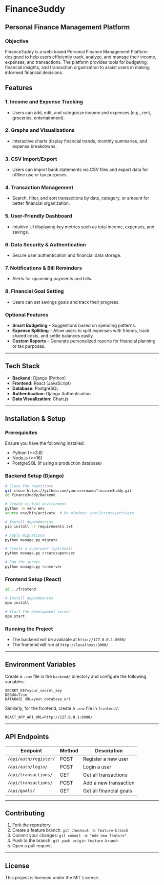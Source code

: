 # Finance3uddy

## Personal Finance Management Platform

### Objective
Finance3uddy is a web-based Personal Finance Management Platform designed to help users efficiently track, analyze, and manage their income, expenses, and transactions. The platform provides tools for budgeting, financial insights, and transaction organization to assist users in making informed financial decisions.

## Features

### 1. Income and Expense Tracking
- Users can add, edit, and categorize income and expenses (e.g., rent, groceries, entertainment).

### 2. Graphs and Visualizations
- Interactive charts display financial trends, monthly summaries, and expense breakdowns.

### 3. CSV Import/Export
- Users can import bank statements via CSV files and export data for offline use or tax purposes.

### 4. Transaction Management
- Search, filter, and sort transactions by date, category, or amount for better financial organization.

### 5. User-Friendly Dashboard
- Intuitive UI displaying key metrics such as total income, expenses, and savings.

### 6. Data Security & Authentication
- Secure user authentication and financial data storage.

### 7. Notifications & Bill Reminders
- Alerts for upcoming payments and bills.

### 8. Financial Goal Setting
- Users can set savings goals and track their progress.

### Optional Features
- **Smart Budgeting** – Suggestions based on spending patterns.
- **Expense Splitting** – Allow users to split expenses with friends, track shared costs, and settle balances easily.
- **Custom Reports** – Generate personalized reports for financial planning or tax purposes.

---

## Tech Stack
- **Backend:** Django (Python)
- **Frontend:** React (JavaScript)
- **Database:** PostgreSQL 
- **Authentication:** Django Authentication
- **Data Visualization:** Chart.js 

---

## Installation & Setup

### Prerequisites
Ensure you have the following installed:
- Python (>=3.8)
- Node.js (>=16)
- PostgreSQL (if using a production database)

### Backend Setup (Django)
```bash
# Clone the repository
git clone https://github.com/yourusername/finance3uddy.git
cd finance3uddy/backend

# Create virtual environment
python -m venv env
source env/bin/activate  # On Windows: env\Scripts\activate

# Install dependencies
pip install -r requirements.txt

# Apply migrations
python manage.py migrate

# Create a superuser (optional)
python manage.py createsuperuser

# Run the server
python manage.py runserver
```

### Frontend Setup (React)
```bash
cd ../frontend

# Install dependencies
npm install

# Start the development server
npm start
```

### Running the Project
- The backend will be available at `http://127.0.0.1:8000/`
- The frontend will run at `http://localhost:3000/`

---

## Environment Variables
Create a `.env` file in the `backend/` directory and configure the following variables:
```
SECRET_KEY=your_secret_key
DEBUG=True
DATABASE_URL=your_database_url
```
Similarly, for the frontend, create a `.env` file in `frontend/`:
```
REACT_APP_API_URL=http://127.0.0.1:8000/
```

---

## API Endpoints
| Endpoint | Method | Description |
|----------|--------|-------------|
| `/api/auth/register/` | POST | Register a new user |
| `/api/auth/login/` | POST | Login a user |
| `/api/transactions/` | GET | Get all transactions |
| `/api/transactions/` | POST | Add a new transaction |
| `/api/goals/` | GET | Get all financial goals |

---

## Contributing
1. Fork the repository
2. Create a feature branch: `git checkout -b feature-branch`
3. Commit your changes: `git commit -m "Add new feature"`
4. Push to the branch: `git push origin feature-branch`
5. Open a pull request

---

## License
This project is licensed under the MIT License.
